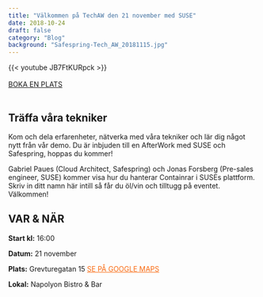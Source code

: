 ```yaml
---
title: "Välkommen på TechAW den 21 november med SUSE"
date: 2018-10-24
draft: false
category: "Blog"
background: "Safespring-Tech_AW_20181115.jpg"
---
```

{{< youtube JB7FtKURpck >}}
<br><br>
<a href="https://pages.upsales.com/9549ubdcc46ab485e42a79836f62b680afb11?utm=safespring" id="find-more">BOKA EN PLATS</a>
<br><br>

## Träffa våra tekniker
Kom och dela erfarenheter, nätverka med våra tekniker och lär dig något nytt från vår demo. Du är inbjuden till en AfterWork med SUSE och Safespring, hoppas du kommer!

Gabriel Paues (Cloud Architect, Safespring) och Jonas Forsberg (Pre-sales engineer, SUSE) kommer visa hur du hanterar Containrar i SUSEs plattform. Skriv in ditt namn här intill så får du öl/vin och tilltugg på eventet. Välkommen!

## VAR & NÄR

**Start kl:** 16:00

**Datum:** 21 november

**Plats:** Grevturegatan 15   <a href="https://goo.gl/maps/NkuB9WbraTk" style="color:#FA690F;">SE PÅ GOOGLE MAPS</a>

**Lokal:** Napolyon Bistro & Bar
